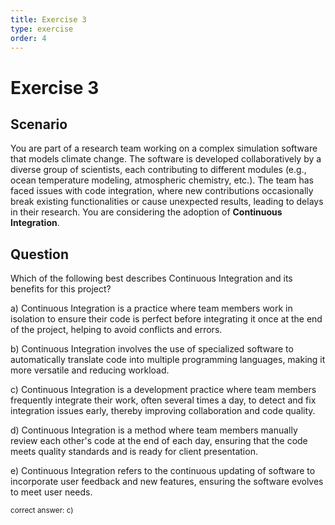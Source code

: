 ```yaml
---
title: Exercise 3
type: exercise
order: 4
---
```


# Exercise 3

## Scenario

You are part of a research team working on a complex simulation software that models climate change. The software is developed collaboratively by a diverse group of scientists, each contributing to different modules (e.g., ocean temperature modeling, atmospheric chemistry, etc.). The team has faced issues with code integration, where new contributions occasionally break existing functionalities or cause unexpected results, leading to delays in their research. You are considering the adoption of **Continuous Integration**.

## Question

Which of the following best describes Continuous Integration and its benefits for this project?

a) Continuous Integration is a practice where team members work in isolation to ensure their code is perfect before integrating it once at the end of the project, helping to avoid conflicts and errors.

b) Continuous Integration involves the use of specialized software to automatically translate code into multiple programming languages, making it more versatile and reducing workload.

c) Continuous Integration is a development practice where team members frequently integrate their work, often several times a day, to detect and fix integration issues early, thereby improving collaboration and code quality.

d) Continuous Integration is a method where team members manually review each other's code at the end of each day, ensuring that the code meets quality standards and is ready for client presentation.

e) Continuous Integration refers to the continuous updating of software to incorporate user feedback and new features, ensuring the software evolves to meet user needs.

<small> correct answer: c) </small>